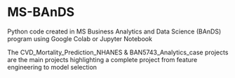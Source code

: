 # MS-BAnDS
Python code created in MS Business Analytics and Data Science (BAnDS) program using Google Colab or Jupyter Notebook

The CVD_Mortality_Prediction_NHANES & BAN5743_Analytics_case projects are the main projects highlighting a complete project from feature engineering to model selection
